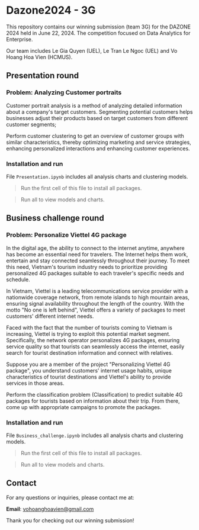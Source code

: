 # Dazone2024 - 3G

This repository contains our winning submission (team 3G) for the DAZONE 2024 held in June 22, 2024. The competition focused on Data Analytics for Enterprise.

Our team includes Le Gia Quyen (UEL), Le Tran Le Ngoc (UEL) and Vo Hoang Hoa Vien (HCMUS).

## Presentation round

### Problem: Analyzing Customer portraits

Customer portrait analysis is a method of analyzing detailed information about a company's target customers. Segmenting potential customers helps businesses adjust their products based on target customers from different customer segments;

Perform customer clustering to get an overview of customer groups with similar characteristics, thereby optimizing marketing and service strategies, enhancing personalized interactions and enhancing customer experiences.

### Installation and run
File `Presentation.ipynb` includes all analysis charts and clustering models.

> Run the first cell of this file to install all packages.

> Run all to view models and charts.

## Business challenge round

### Problem: Personalize Viettel 4G package
In the digital age, the ability to connect to the internet anytime, anywhere has become an essential need for travelers. The Internet helps them work, entertain and stay connected seamlessly throughout their journey. To meet this need, Vietnam's tourism industry needs to prioritize providing personalized 4G packages suitable to each traveler's specific needs and schedule.

In Vietnam, Viettel is a leading telecommunications service provider with a nationwide coverage network, from remote islands to high mountain areas, ensuring signal availability throughout the length of the country. With the motto "No one is left behind", Viettel offers a variety of packages to meet customers' different internet needs.

Faced with the fact that the number of tourists coming to Vietnam is increasing, Viettel is trying to exploit this potential market segment. Specifically, the network operator personalizes 4G packages, ensuring service quality so that tourists can seamlessly access the internet, easily search for tourist destination information and connect with relatives.

Suppose you are a member of the project "Personalizing Viettel 4G package", you understand customers' internet usage habits, unique characteristics of tourist destinations and Viettel's ability to provide services in those areas.

Perform the classification problem (Classification) to predict suitable 4G packages for tourists based on information about their trip. From there, come up with appropriate campaigns to promote the packages.

### Installation and run
File `Business_challenge.ipynb` includes all analysis charts and clustering models.

> Run the first cell of this file to install all packages.

> Run all to view models and charts.

## Contact
For any questions or inquiries, please contact me at:

**Email**: vohoanghoavien@gmail.com


Thank you for checking out our winning submission!
